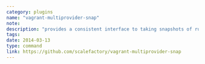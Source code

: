 ```yaml
---
category: plugins
name: "vagrant-multiprovider-snap"
note: 
description: "provides a consistent interface to taking snapshots of running Vagrant boxes. It currently supports virtualbox and vmware fusion."
tags:
date: 2014-03-13
type: command
link: https://github.com/scalefactory/vagrant-multiprovider-snap
---
```

